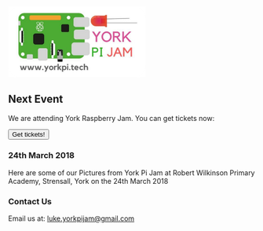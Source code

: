 <img src="York Pi Jam Logo.png" alt="Logo" style="width:279.75px;height:143.75px;">

## Next Event

We are attending York Raspberry Jam. You can get tickets now:
<form>
<input type="button" value="Get tickets!" onclick="window.location.href='https://www.eventbrite.co.uk/e/york-raspberry-jam-tickets-44586926698?aff=es2'" />
</form>

### 24th March 2018

Here are some of our Pictures from York Pi Jam at Robert Wilkinson Primary Academy, Strensall, York on the 24th March 2018

### Contact Us

Email us at: luke.yorkpijam@gmail.com
